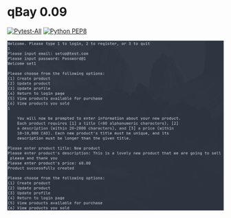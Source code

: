 # qBay 0.09

[![Pytest-All](https://github.com/Will-C-Aitken/qBay/actions/workflows/pytest.yml/badge.svg)](https://github.com/Will-C-Aitken/qBay/actions/workflows/pytest.yml)
[![Python PEP8](https://github.com/Will-C-Aitken/qBay/actions/workflows/style_check.yml/badge.svg)](https://github.com/Will-C-Aitken/qBay/actions/workflows/style_check.yml)

![Screenshot](/docs/screenshot.png?raw=true)


